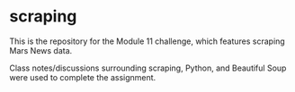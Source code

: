# scraping
This is the repository for the Module 11 challenge, which features scraping Mars News data.

Class notes/discussions surrounding scraping, Python, and Beautiful Soup were used to complete the assignment. 

